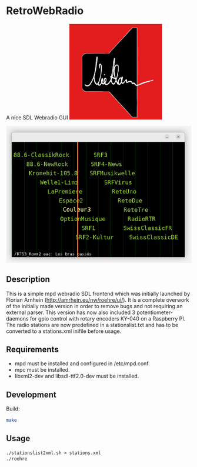 # RetroWebRadio
A nice SDL Webradio GUI
<img src="https://github.com/dr-ni/RetroWebRadio/blob/main/Niethammer-Audio.png" width=50% height=50%>

![onb](https://github.com/dr-ni/RetroWebRadio/blob/main/screen.png)

## Description
This is a simple mpd webradio SDL frontend which was initially launched by Florian Arnhein (http://amrhein.eu/nw/roehre/ui/).
It is a complete overwork of the initially made version in order to remove bugs and not requiring an external parser.
This version has now also included 3 potentiometer-daemons for gpio control with rotary encoders KY-040 on a Raspberry PI.
The radio stations are now predefined in a stationslist.txt and has to be converted to a stations.xml inifile before usage.

## Requirements

- mpd must be installed and configured in /etc/mpd.conf.
- mpc must be installed.
- libxml2-dev and libsdl-ttf2.0-dev must be installed.

## Development

Build:
```sh
make
```

## Usage
```
./stationslist2xml.sh > stations.xml
./roehre
```

